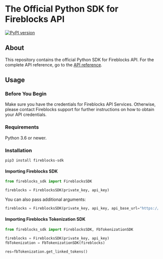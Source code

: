 # The Official Python SDK for Fireblocks API
[![PyPI version](https://badge.fury.io/py/fireblocks-sdk.svg)](https://badge.fury.io/py/fireblocks-sdk)

## About
This repository contains the official Python SDK for Fireblocks API.
For the complete API reference, go to the [API reference](https://developers.fireblocks.com/).

## Usage
### Before You Begin
Make sure you have the credentials for Fireblocks API Services. Otherwise, please contact Fireblocks support for further instructions on how to obtain your API credentials.

### Requirements
Python 3.6 or newer.

### Installation
`pip3 install fireblocks-sdk`

#### Importing Fireblocks SDK
```python
from fireblocks_sdk import FireblocksSDK

fireblocks = FireblocksSDK(private_key, api_key)
```

You can also pass additional arguments:
```python
fireblocks = FireblocksSDK(private_key, api_key, api_base_url="https://api.fireblocks.io", timeout=2.0, anonymous_platform=True)
```

#### Importing Fireblocks Tokenization SDK
```python
from fireblocks_sdk import FireblocksSDK, FbTokenizationSDK

fireblocks = FireblocksSDK(private_key, api_key)
fbTokenization = FbTokenizationSDK(fireblocks)

res=fbTokenization.get_linked_tokens()
```
